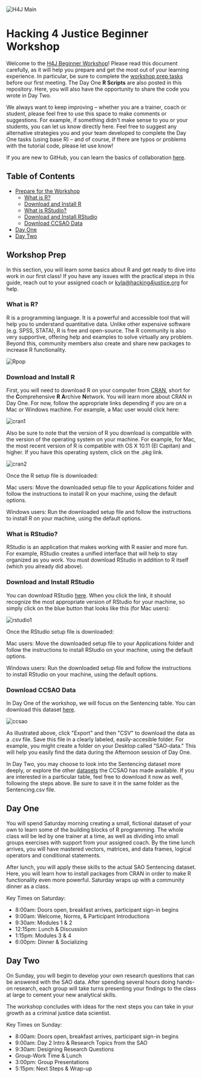 ![H4J Main](_H4J_Primary_FullColor.png)

# Hacking 4 Justice Beginner Workshop

Welcome to the [H4J Beginner Workshop](https://hacking4justice.org/learn)! Please read this document carefully, as it will help you prepare and get the most out of your learning experience. In particular, be sure to complete the [workshop prep tasks](#workshop-prep) before our first meeting. The Day One **R Scripts** are also posted in this repository. Here, you will also have the opportunity to share the code you wrote in Day Two.

We always want to keep improving – whether you are a trainer, coach or student, please feel free to use this space to make comments or suggestions. For example, if something didn't make sense to you or your students, you can let us know directly here. Feel free to suggest any alternative strategies you and your team developed to complete the Day One tasks (using base R) – and of course, if there are typos or problems with the tutorial code, please let use know! 

If you are new to GitHub, you can learn the basics of collaboration [here](https://guides.github.com/activities/hello-world/).

## Table of Contents <!-- omit in toc -->
- [Prepare for the Workshop](#workshop-prep)
  - [What is R?](#what-is-r)
  - [Download and Install R](#download-and-install-r)
  - [What is RStudio?](#what-is-rstudio)
  - [Download and Install RStudio](#download-and-install-r)
  - [Download CCSAO Data](#download-ccsao-data)
- [Day One](#day-one)
- [Day Two](#day-two)

## Workshop Prep

In this section, you will learn some basics about R and get ready to dive into work in our first class! If you have any issues with the practical steps in this guide, reach out to your assigned coach or kyla@hacking4justice.org for help. 

### What is R?

R is a programming language. It is a powerful and accessible tool that will help you to understand quantitative data. Unlike other expensive software (e.g. SPSS, STATA), R is free and open-source. The R community is also very supportive, offering  help and examples to solve virtually any problem. Beyond this, community members also create and share new packages to increase R functionality.

![Rpop](Rpop.png)

### Download and Install R

First, you will need to download R on your computer from [CRAN](https://cran.r-project.org/), short for the **C**omprehensive **R** **A**rchive **N**etwork. You will learn more about CRAN in Day One. For now, follow the appropriate links depending if you are on a Mac or Windows machine. For example, a Mac user would click here:

![cran1](cran1.png)

Also be sure to note that the version of R you download is compatible with the version of the operating system on your machine. For example, for Mac, the most recent version of R is compatible with OS X 10.11 (El Capitan) and higher. If you have this operating system, click on the .pkg link. 

![cran2](cran2.png)

Once the R setup file is downloaded:  

Mac users: Move the downloaded setup file to your Applications folder and follow the instructions to install R on your machine, using the default options.

Windows users: Run the downloaded setup file and follow the instructions to install R on your machine, using the default options.

### What is RStudio?

RStudio is an application that makes working with R easier and more fun. For example, RStudio creates a unified interface that will help to stay organized as you work. You must download RStudio in addition to R itself (which you already did above).

### Download and Install RStudio

You can download RStudio [here](https://rstudio.com/products/rstudio/download/#download). When you click the link, it should recognize the most appropriate version of RStudio for your machine, so simply click on the blue button that looks like this (for Mac users):

![rstudio1](rstudio.png)

Once the RStudio setup file is downloaded:  

Mac users: Move the downloaded setup file to your Applications folder and follow the instructions to install RStudio on your machine, using the default options.

Windows users: Run the downloaded setup file and follow the instructions to install RStudio on your machine, using the default options.

### Download CCSAO Data

In Day One of the workshop, we will focus on the Sentencing table. You can download this dataset [here](https://datacatalog.cookcountyil.gov/Courts/Sentencing/tg8v-tm6u). 

![ccsao](ccsao.png)

As illustrated above, click "Export" and then "CSV" to download the data as a .csv file. Save this file in a clearly labeled, easily-accesible folder. For example, you might create a folder on your Desktop called "SAO-data." This will help you easily find the data during the Afternoon session of Day One. 

In Day Two, you may choose to look into the Sentencing dataset more deeply, or explore the other [datasets](https://datacatalog.cookcountyil.gov/browse?tags=state%27s%20attorney%20case-level) the CCSAO has made available. If you are interested in a particular table, feel free to download it now as well, following the steps above. Be sure to save it in the same folder as the Sentencing.csv file. 

## Day One 

You will spend Saturday morning creating a small, fictional dataset of your own to learn some of the building blocks of R programming. The whole class will be led by one trainer at a time, as well as dividing into small groups exercises with support from your assigned coach. By the time lunch arrives, you will have mastered vectors, matrices, and data frames, logical operators and conditional statements.

After lunch, you will apply these skills to the actual SAO Sentencing dataset. Here, you will learn how to install packages from CRAN in order to make R functionality even more powerful. Saturday wraps up with a community dinner as a class.

Key Times on Saturday:
- 8:00am: Doors open, breakfast arrives, participant sign-in begins
- 9:00am: Welcome, Norms, & Participant Introductions
- 9:30am: Modules 1 & 2
- 12:15pm: Lunch & Discussion
- 1:15pm: Modules 3 & 4
- 6:00pm: Dinner & Socializing

## Day Two

On Sunday, you will begin to develop your own research questions that can be answered with the SAO data. After spending several hours doing hands-on research, each group will take turns presenting your findings to the class at large to cement your new analytical skills.

The workshop concludes with ideas for the next steps you can take in your growth as a criminal justice data scientist.

Key Times on Sunday:
- 8:00am: Doors open, breakfast arrives, participant sign-in begins
- 9:00am: Day 2 Intro & Research Topics from the SAO
- 9:30am: Designing Research Questions
- Group-Work Time & Lunch
- 3:00pm: Group Presentations
- 5:15pm: Next Steps & Wrap-up
